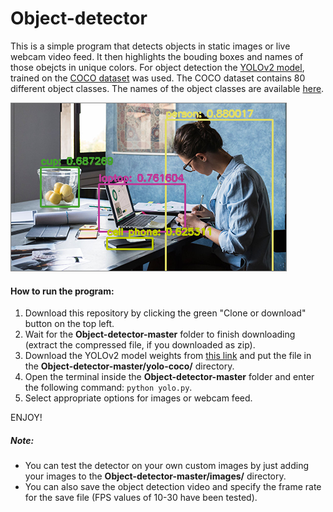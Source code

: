 # Object-detector
This is a simple program that detects objects in static images or live webcam video feed.
It then highlights the bouding boxes and names of those obejcts in unique colors.
For object detection the [YOLOv2 model](https://pjreddie.com/darknet/yolov2/), trained on the [COCO dataset](http://cocodataset.org/) was used.
The COCO dataset contains 80 different object classes. The names of the object classes are available [here](https://github.com/pjreddie/darknet/blob/master/data/coco.names).

![object-detection](detection.png)

#### How to run the program:
1. Download this repository by clicking the green "Clone or download" button on the top left. 
2. Wait for the **Object-detector-master** folder to finish downloading (extract the compressed file, if you downloaded as zip).
3. Download the YOLOv2 model weights from [this link](https://pjreddie.com/media/files/yolov2.weights) and put the file in the **Object-detector-master/yolo-coco/** directory.
4. Open the terminal inside the **Object-detector-master** folder and enter the following command: `python yolo.py`.
5. Select appropriate options for images or webcam feed.

ENJOY!

##### Note:
- You can test the detector on your own custom images by just adding your images to the **Object-detector-master/images/** directory.
- You can also save the object detection video and specify the frame rate for the save file (FPS values of 10-30 have been tested).
